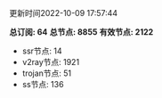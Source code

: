 更新时间2022-10-09 17:57:44

**总订阅: 64**
**总节点: 8855**
**有效节点: 2122**
- ssr节点: 14
- v2ray节点: 1921
- trojan节点: 51
- ss节点: 136
